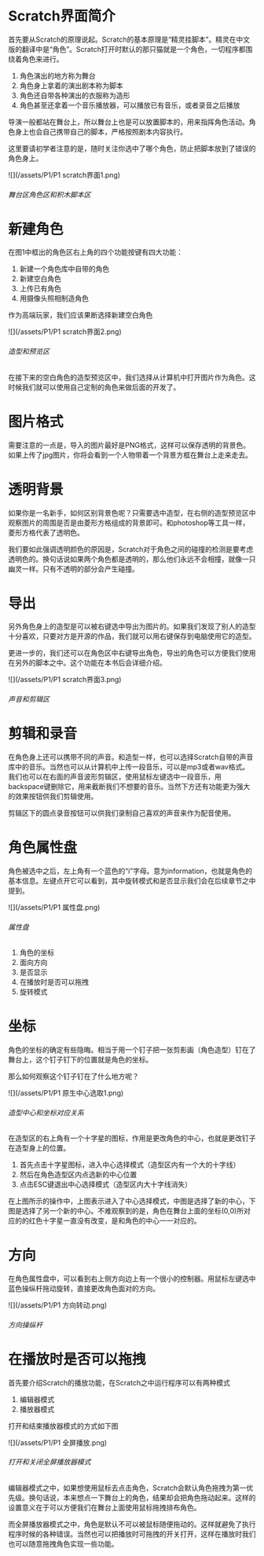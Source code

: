 # Scratch界面简介

首先要从Scratch的原理说起。Scratch的基本原理是“精灵挂脚本”。精灵在中文版的翻译中是“角色”。Scratch打开时默认的那只猫就是一个角色，一切程序都围绕着角色来进行。

1. 角色演出的地方称为舞台
2. 角色身上拿着的演出剧本称为脚本
3. 角色还自带各种演出的衣服称为造形
4. 角色甚至还拿着一个音乐播放器，可以播放已有音乐，或者录音之后播放

导演一般都站在舞台上，所以舞台上也是可以放置脚本的，用来指挥角色活动。角色身上也会自己携带自己的脚本，严格按照剧本内容执行。

这里要请初学者注意的是，随时关注你选中了哪个角色，防止把脚本放到了错误的角色身上。

![](/assets/P1/P1 scratch界面1.png)
###### 舞台区角色区和积木脚本区

# 新建角色

在图1中框出的角色区右上角的四个功能按键有四大功能：

1. 新建一个角色库中自带的角色
2. 新建空白角色
3. 上传已有角色
4. 用摄像头照相制造角色

作为高端玩家，我们应该果断选择新建空白角色

![](/assets/P1/P1 scratch界面2.png)
###### 造型和预览区

在接下来的空白角色的造型预览区中，我们选择从计算机中打开图片作为角色。这时候我们就可以使用自己定制的角色来做后面的开发了。

# 图片格式

需要注意的一点是，导入的图片最好是PNG格式，这样可以保存透明的背景色。如果上传了jpg图片，你将会看到一个人物带着一个背景方框在舞台上走来走去。

# 透明背景

如果你是一名新手，如何区别背景色呢？只需要选中造型，在右侧的造型预览区中观察图片的周围是否是由菱形方格组成的背景即可。和photoshop等工具一样，菱形方格代表了透明色。

我们要如此强调透明颜色的原因是，Scratch对于角色之间的碰撞的检测是要考虑透明色的。换句话说如果两个角色都是透明的，那么他们永远不会相撞，就像一只幽灵一样。只有不透明的部分会产生碰撞。

# 导出

另外角色身上的造型是可以被右键选中导出为图片的。如果我们发现了别人的造型十分喜欢，只要对方是开源的作品，我们就可以用右键保存到电脑使用它的造型。

更进一步的，我们还可以在角色区中右键导出角色，导出的角色可以方便我们使用在另外的脚本之中。这个功能在本书后会详细介绍。

![](/assets/P1/P1 scratch界面3.png)
###### 声音和剪辑区

# 剪辑和录音

在角色身上还可以携带不同的声音。和造型一样，也可以选择Scratch自带的声音库中的音乐。当然也可以从计算机中上传一段音乐，可以是mp3或者wav格式。我们也可以在右面的声音波形剪辑区，使用鼠标左键选中一段音乐，用backspace键删除它，用来截断我们不想要的音乐。当然下方还有功能更为强大的效果按钮供我们剪辑使用。

剪辑区下的圆点录音按钮可以供我们录制自己喜欢的声音来作为配音使用。

# 角色属性盘

角色被选中之后，左上角有一个蓝色的“i”字母。意为information，也就是角色的基本信息。左键点开它可以看到，其中旋转模式和是否显示我们会在后续章节之中提到。

![](/assets/P1/P1 属性盘.png)
###### 属性盘

1. 角色的坐标
2. 面向方向
3. 是否显示
4. 在播放时是否可以拖拽
5. 旋转模式

# 坐标

角色的坐标的确定有些隐晦。相当于用一个钉子把一张剪影画（角色造型）钉在了舞台上，这个钉子钉下的位置就是角色的坐标。

那么如何观察这个钉子钉在了什么地方呢？

![](/assets/P1/P1 原生中心选取1.png)
###### 造型中心和坐标对应关系

在造型区的右上角有一个十字星的图标，作用是更改角色的中心，也就是更改钉子在造型身上的位置。

1. 首先点击十字星图标，进入中心选择模式（造型区内有一个大的十字线）
2. 然后在角色造型区内点选新的中心位置
3. 点击ESC键退出中心选择模式（造型区内大十字线消失）

在上图所示的操作中，上图表示进入了中心选择模式，中图是选择了新的中心，下图是选择了另一个新的中心。不难观察到的是，角色在舞台上面的坐标\(0,0\)所对应的的红色十字星一直没有改变，是和角色的中心一一对应的。

# 方向

在角色属性盘中，可以看到右上侧方向边上有一个很小的控制器。用鼠标左键选中蓝色操纵杆拖动旋转，直接更改角色面对的方向。

![](/assets/P1/P1 方向转动.png)
###### 方向操纵杆

# 在播放时是否可以拖拽

首先要介绍Scratch的播放功能，在Scratch之中运行程序可以有两种模式

1. 编辑器模式
2. 播放器模式

打开和结束播放器模式的方式如下图

![](/assets/P1/P1 全屏播放.png)
###### 打开和关闭全屏播放器模式

编辑器模式之中，如果想使用鼠标去点击角色，Scratch会默认角色拖拽为第一优先级。换句话说，本来想点一下舞台上的角色，结果却会把角色拖动起来。这样的设置意义在于可以方便我们在舞台上面使用鼠标拖拽排布角色。

而全屏播放器模式之中，角色是默认不可以被鼠标随便拖动的。这样就避免了执行程序时候的各种错误。当然也可以把播放时可拖拽的开关打开，这样在播放时我们也可以随意拖拽角色实现一些功能。

